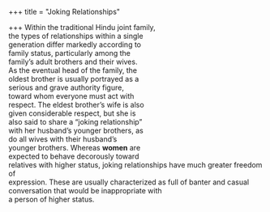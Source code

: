 +++
title = "Joking Relationships"

+++
Within the traditional Hindu joint family,  
the types of relationships within a single  
generation differ markedly according to  
family status, particularly among the  
family’s adult brothers and their wives.  
As the eventual head of the family, the  
oldest brother is usually portrayed as a  
serious and grave authority figure,  
toward whom everyone must act with  
respect. The eldest brother’s wife is also  
given considerable respect, but she is  
also said to share a “joking relationship”  
with her husband’s younger brothers, as  
do all wives with their husband’s  
younger brothers. Whereas **women** are  
expected to behave decorously toward  
relatives with higher status, joking relationships have much greater freedom of  
expression. These are usually characterized as full of banter and casual conversation that would be inappropriate with  
a person of higher status.